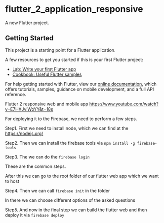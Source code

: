# flutter_2_application_responsive

A new Flutter project.

## Getting Started

This project is a starting point for a Flutter application.

A few resources to get you started if this is your first Flutter project:

- [Lab: Write your first Flutter app](https://flutter.dev/docs/get-started/codelab)
- [Cookbook: Useful Flutter samples](https://flutter.dev/docs/cookbook)

For help getting started with Flutter, view our
[online documentation](https://flutter.dev/docs), which offers tutorials,
samples, guidance on mobile development, and a full API reference.


Flutter 2 responsive web and mobile app
https://www.youtube.com/watch?v=E7HXJviWoYY&t=18s


For deploying it to the Firebase, we need to perform a few steps.

Step1.
First we need to install node, which we can find at the https://nodejs.org/ 

Step2.
Then we can install the firebase tools via `npm install -g firebase-tools`

Step3.
The we can do the `firebase login`

These are the common steps.

After this we can go to the root folder of our flutter web app which we want to host

Step4.
Then we can call `firebase init` in the folder

In there we can choose different options of the asked questions

Step5.
And now in the final step we can build the flutter web and then deploy it via `firebase deploy`
